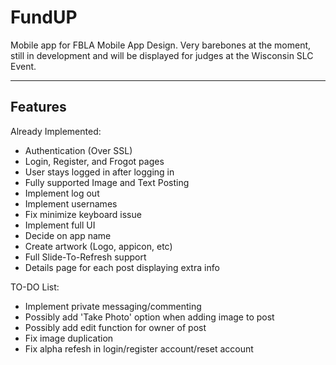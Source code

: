 FundUP
===================


Mobile app for FBLA Mobile App Design. Very barebones at the moment, still in development and will be displayed for judges at the Wisconsin SLC Event.

----------


Features
-------------
Already Implemented:

 - Authentication (Over SSL)
 - Login, Register, and Frogot pages
 - User stays logged in after logging in
 - Fully supported Image and Text Posting
 - Implement log out
 - Implement usernames
 - Fix minimize keyboard issue
 - Implement full UI
 - Decide on app name
 - Create artwork (Logo, appicon, etc)
 - Full Slide-To-Refresh support
 - Details page for each post displaying extra info

TO-DO List:

 - Implement private messaging/commenting
 - Possibly add 'Take Photo' option when adding image to post
 - Possibly add edit function for owner of post
 - Fix image duplication
 - Fix alpha refesh in login/register account/reset account
